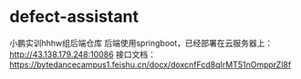 # defect-assistant
小鹏实训hhhw组后端仓库
后端使用springboot，已经部署在云服务器上： http://43.138.179.248:10086
接口文档： https://bytedancecampus1.feishu.cn/docx/doxcnfFcd8qIrMT51nOmpprZl8f
